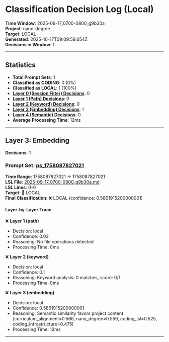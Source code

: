 # Classification Decision Log (Local)

**Time Window**: 2025-09-17_0700-0800_g9b30a<br>
**Project**: nano-degree<br>
**Target**: LOCAL<br>
**Generated**: 2025-10-17T09:09:59.654Z<br>
**Decisions in Window**: 1

---

## Statistics

- **Total Prompt Sets**: 1
- **Classified as CODING**: 0 (0%)
- **Classified as LOCAL**: 1 (100%)
- **[Layer 0 (Session Filter) Decisions](#layer-0-session-filter)**: 0
- **[Layer 1 (Path) Decisions](#layer-1-path)**: 0
- **[Layer 2 (Keyword) Decisions](#layer-2-keyword)**: 0
- **[Layer 3 (Embedding) Decisions](#layer-3-embedding)**: 1
- **[Layer 4 (Semantic) Decisions](#layer-4-semantic)**: 0
- **Average Processing Time**: 12ms

---

## Layer 3: Embedding

**Decisions**: 1

### Prompt Set: [ps_1758087827021](../../history/2025-09-17_0700-0800_g9b30a.md#ps_1758087827021)

**Time Range**: 1758087827021 → 1758087827021<br>
**LSL File**: [2025-09-17_0700-0800_g9b30a.md](../../history/2025-09-17_0700-0800_g9b30a.md#ps_1758087827021)<br>
**LSL Lines**: 0-0<br>
**Target**: 📍 LOCAL<br>
**Final Classification**: ❌ LOCAL (confidence: 0.5861915200000001)

#### Layer-by-Layer Trace

❌ **Layer 1 (path)**
- Decision: local
- Confidence: 0.02
- Reasoning: No file operations detected
- Processing Time: 0ms

❌ **Layer 2 (keyword)**
- Decision: local
- Confidence: 0.1
- Reasoning: Keyword analysis: 0 matches, score: 0/1
- Processing Time: 0ms

❌ **Layer 3 (embedding)**
- Decision: local
- Confidence: 0.5861915200000001
- Reasoning: Semantic similarity favors project content (curriculum_alignment=0.566, nano_degree=0.559, coding_lsl=0.525, coding_infrastructure=0.475)
- Processing Time: 12ms

---

